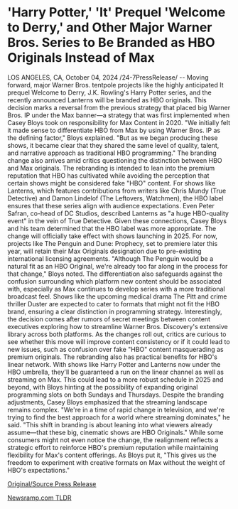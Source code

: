 # 'Harry Potter,' 'It' Prequel 'Welcome to Derry,' and Other Major Warner Bros. Series to Be Branded as HBO Originals Instead of Max

LOS ANGELES, CA, October 04, 2024 /24-7PressRelease/ -- Moving forward, major Warner Bros. tentpole projects like the highly anticipated It prequel Welcome to Derry, J.K. Rowling's Harry Potter series, and the recently announced Lanterns will be branded as HBO originals.  This decision marks a reversal from the previous strategy that placed big Warner Bros. IP under the Max banner—a strategy that was first implemented when Casey Bloys took on responsibility for Max Content in 2020. "We initially felt it made sense to differentiate HBO from Max by using Warner Bros. IP as the defining factor," Bloys explained. "But as we began producing these shows, it became clear that they shared the same level of quality, talent, and narrative approach as traditional HBO programming."  The branding change also arrives amid critics questioning the distinction between HBO and Max originals. The rebranding is intended to lean into the premium reputation that HBO has cultivated while avoiding the perception that certain shows might be considered fake "HBO" content. For shows like Lanterns, which features contributions from writers like Chris Mundy (True Detective) and Damon Lindelof (The Leftovers, Watchmen), the HBO label ensures that these series align with audience expectations. Even Peter Safran, co-head of DC Studios, described Lanterns as "a huge HBO-quality event" in the vein of True Detective. Given these connections, Casey Bloys and his team determined that the HBO label was more appropriate.  The change will officially take effect with shows launching in 2025. For now, projects like The Penguin and Dune: Prophecy, set to premiere later this year, will retain their Max Originals designation due to pre-existing international licensing agreements. "Although The Penguin would be a natural fit as an HBO Original, we're already too far along in the process for that change," Bloys noted.  The differentiation also safeguards against the confusion surrounding which platform new content should be associated with, especially as Max continues to develop series with a more traditional broadcast feel. Shows like the upcoming medical drama The Pitt and crime thriller Duster are expected to cater to formats that might not fit the HBO brand, ensuring a clear distinction in programming strategy.  Interestingly, the decision comes after rumors of secret meetings between content executives exploring how to streamline Warner Bros. Discovery's extensive library across both platforms. As the changes roll out, critics are curious to see whether this move will improve content consistency or if it could lead to new issues, such as confusion over fake "HBO" content masquerading as premium originals.  The rebranding also has practical benefits for HBO's linear network. With shows like Harry Potter and Lanterns now under the HBO umbrella, they'll be guaranteed a run on the linear channel as well as streaming on Max. This could lead to a more robust schedule in 2025 and beyond, with Bloys hinting at the possibility of expanding original programming slots on both Sundays and Thursdays.  Despite the branding adjustments, Casey Bloys emphasized that the streaming landscape remains complex. "We're in a time of rapid change in television, and we're trying to find the best approach for a world where streaming dominates," he said. "This shift in branding is about leaning into what viewers already assume—that these big, cinematic shows are HBO Originals."  While some consumers might not even notice the change, the realignment reflects a strategic effort to reinforce HBO's premium reputation while maintaining flexibility for Max's content offerings. As Bloys put it, "This gives us the freedom to experiment with creative formats on Max without the weight of HBO's expectations." 

[Original/Source Press Release](https://www.24-7pressrelease.com/press-release/514176/harry-potter-it-prequel-welcome-to-derry-and-other-major-warner-bros-series-to-be-branded-as-hbo-originals-instead-of-max) 

[Newsramp.com TLDR](https://newsramp.com/None) 